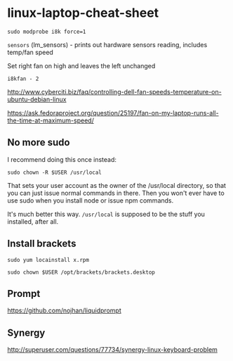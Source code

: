 linux-laptop-cheat-sheet
=================

`sudo modprobe i8k force=1`

`sensors` (lm_sensors) - prints out hardware sensors reading, includes temp/fan speed

Set right fan on high and leaves the left unchanged

`i8kfan - 2`

http://www.cyberciti.biz/faq/controlling-dell-fan-speeds-temperature-on-ubuntu-debian-linux

https://ask.fedoraproject.org/question/25197/fan-on-my-laptop-runs-all-the-time-at-maximum-speed/

No more sudo
------------

I recommend doing this once instead:

`sudo chown -R $USER /usr/local`

That sets your user account as the owner of the /usr/local directory, so that you can just issue normal commands in there. Then you won't ever have to use sudo when you install node or issue npm commands.

It's much better this way. `/usr/local` is supposed to be the stuff you installed, after all.

Install brackets
----------------

`sudo yum locainstall x.rpm`

`sudo chown $USER /opt/brackets/brackets.desktop`

Prompt
------

https://github.com/nojhan/liquidprompt


Synergy
---------

http://superuser.com/questions/77734/synergy-linux-keyboard-problem

